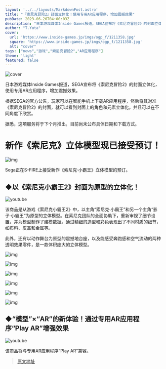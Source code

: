 ```yaml
---
layout: '../../layouts/MarkdownPost.astro'
title: "『索尼克冒险2』封面立体化！使用专用AR应用程序，增加震撼效果"
pubDate: 2023-06-26T04:00:03Z
description: "日本游戏媒体Inside Games报道，SEGA宣布将《索尼克冒险2》的封面立体化，使用专用AR应用程序，增加震撼效果。"
author: "T.Yuta"
cover:
  url: 'https://www.inside-games.jp/imgs/ogp_f/1211358.jpg'
  square: 'https://www.inside-games.jp/imgs/ogp_f/1211358.jpg'
  alt: "cover"
tags: ["news","游戏","索尼克冒险2","AR应用程序"]
theme: 'light'
featured: false
---
```


![cover](https://www.inside-games.jp/imgs/ogp_f/1211358.jpg) 

日本游戏媒体Inside Games报道，SEGA宣布将《索尼克冒险2》的封面立体化，使用专用AR应用程序，增加震撼效果。

根据SEGA的官方公告，玩家可以在智能手机上下载AR应用程序，然后将其对准《索尼克冒险2》的封面，就可以看到封面上的角色和元素立体化，并且可以在不同角度下欣赏。

据悉，这项服务将于下个月推出，目前尚未公布具体日期和下载方式。

# 新作《索尼克》立体模型现已接受预订！

![img](https://www.inside-games.jp/imgs/zoom/1211360.jpg)

Sega正在S-FIRE上接受新作《索尼克·小霸王》立体模型的预订。

## ◆以《索尼克小霸王2》封面为原型的立体化！

![youtube](https://www.youtube.com/embed/n_JBbsiJA-g?rel=0)

该商品是从游戏《索尼克小霸王2》中，以主角“索尼克·小霸王”和另一个主角“影子·小霸王”为原型的立体模型。在索尼克团队的全面协助下，重新审视了细节设置，并为模型制作了建模数据。通过精细的造型和彩色表现出了不同材质的细节，如布料、皮革和金属等。

此外，还有以动作舞台为原型的震撼地台座，以及能感受奔跑感和空气流动的两种透明效果零件，是一款体积庞大的立体模型。

![img](https://www.inside-games.jp/imgs/zoom/1211368.png)

![img](https://www.inside-games.jp/imgs/zoom/1211361.png)

![img](https://www.inside-games.jp/imgs/zoom/1211362.png)

![img](https://www.inside-games.jp/imgs/zoom/1211363.png)

![img](https://www.inside-games.jp/imgs/zoom/1211365.png)

![img](https://www.inside-games.jp/imgs/zoom/1211367.png)

## ◆“模型”×“AR”的新体验！通过专用AR应用程序“Play AR”增强效果

![youtube](https://www.youtube.com/embed/6svHfN8VYTg?rel=0)

该商品将与专用AR应用程序“Play AR”兼容。

>[原文地址](https://www.inside-games.jp/article/2023/06/26/146813.html)  